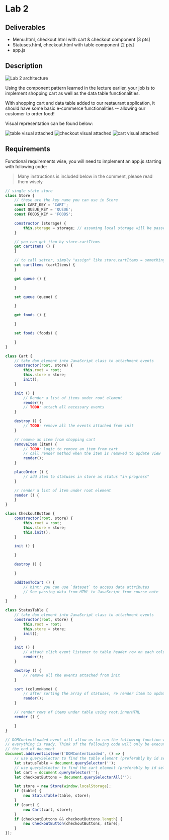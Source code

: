 # Lab 2

## Deliverables

* Menu.html, checkout.html with cart & checkout component [3 pts]
* Statuses.html, checkout.html with table component [2 pts]
* app.js

## Description

![Lab 2 architecture](../imgs/lab2-architecture.png)

Using the component pattern learned in the lecture earlier, your job is
to implement shopping cart as well as the data table functionalities.

With shopping cart and data table added to our restaurant application, it should
have some basic e-commerce functionalities -- allowing our customer to order
food!

Visual representation can be found below:

![table visual attached](../imgs/lab2-table.png)
![checkout visual attached](../imgs/lab2-checkout.png)
![cart visual attached](../imgs/lab2-cart.png)

## Requirements

Functional requirements wise, you will need to implement an app.js starting 
with following code:

> Many instructions is included below in the comment, please read them wisely

```js
// single state store
class Store {
    // these are the key name you can use in Store
    const CART_KEY = 'CART';
    const QUEUE_KEY = 'QUEUE';
    const FOODS_KEY = 'FOODS';

    constructor (storage) {
        this.storage = storage; // assuming local storage will be passed in as storage
    }

    // you can get item by store.cartItems
    get cartItems () {
    }

    // to call setter, simply "assign" like store.cartItems = something
    set cartItems (cartItems) {
    }

    get queue () {

    }

    set queue (queue) {

    }

    get foods () {

    }

    set foods (foods) {

    }
}

class Cart {
    // take dom element into JavaScript class to attachment events
    constructor(root, store) {
        this.root = root;
        this.store = store;
        init();
    }

    init () {
        // Render a list of items under root element
        render();
        // TODO: attach all necessary events
    }

    destroy () {
        // TODO: remove all the events attached from init
    }

    // remove an item from shopping cart
    removeItem (item) {
        // TODO: logic to remove an item from cart
        // call render method when the item is removed to update view
        render();
    }

    placeOrder () {
        // add item to statuses in store as status "in progress"
    }

    // render a list of item under root element
    render () {
    }
}

class CheckoutButton {
    constructor(root, store) {
        this.root = root;
        this.store = store;
        this.init();
    }

    init () {

    }

    destroy () {

    }

    addItemToCart () {
        // hint: you can use `dataset` to access data attributes
        // See passing data from HTML to JavaScript from course note
    }
}

class StatusTable {
    // take dom element into JavaScript class to attachment events
    constructor(root, store) {
        this.root = root;
        this.store = store;
        init();
    }

    init () {
        // attach click event listener to table header row on each column
        render();
    }

    destroy () {
        // remove all the events attached from init
    }

    sort (columnName) {
        // after sorting the array of statuses, re render item to update view
        render();
    }

    // render rows of items under table using root.innerHTML
    render () {

    }
}

// DOMContentLoaded event will allow us to run the following function when
// everything is ready. Think of the following code will only be executed by
// the end of document
document.addEventListener('DOMContentLoaded', () => {
    // use querySelector to find the table element (preferably by id selector)
    let statusTable = document.querySelector('');
    // use querySelector to find the cart element (preferably by id selector)
    let cart = document.querySelector('');
    let checkoutButtons = document.querySelectorAll('');

    let store = new Store(window.localStorage);
    if (table) {
        new StatusTable(table, store);
    }
    if (cart) {
        new Cart(cart, store);
    }
    if (checkoutButtons && checkoutButtons.length) {
        new CheckoutButton(checkoutButtons, store);
    }
});
```


